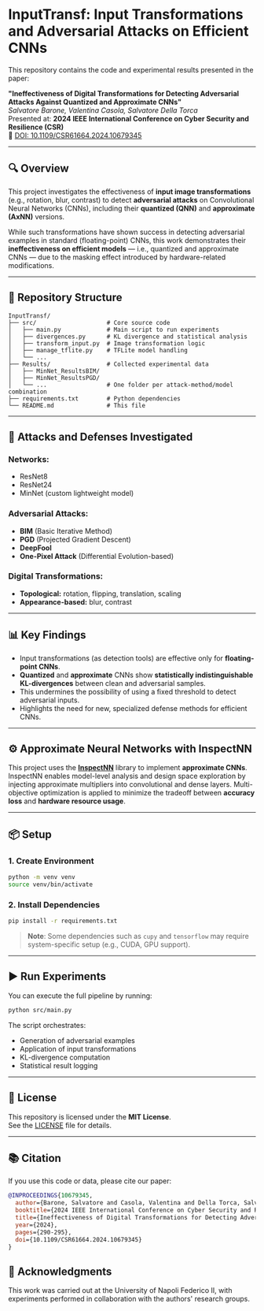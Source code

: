 
# InputTransf: Input Transformations and Adversarial Attacks on Efficient CNNs

This repository contains the code and experimental results presented in the paper:

**"Ineffectiveness of Digital Transformations for Detecting Adversarial Attacks Against Quantized and Approximate CNNs"**  
*Salvatore Barone, Valentina Casola, Salvatore Della Torca*  
Presented at: **2024 IEEE International Conference on Cyber Security and Resilience (CSR)**  
📄 [DOI: 10.1109/CSR61664.2024.10679345](https://doi.org/10.1109/CSR61664.2024.10679345)

---

## 🔍 Overview

This project investigates the effectiveness of **input image transformations** (e.g., rotation, blur, contrast) to detect **adversarial attacks** on Convolutional Neural Networks (CNNs), including their **quantized (QNN)** and **approximate (AxNN)** versions.

While such transformations have shown success in detecting adversarial examples in standard (floating-point) CNNs, this work demonstrates their **ineffectiveness on efficient models** — i.e., quantized and approximate CNNs — due to the masking effect introduced by hardware-related modifications.

---

## 📁 Repository Structure

```
InputTransf/
├── src/                    # Core source code
│   ├── main.py             # Main script to run experiments
│   ├── divergences.py      # KL divergence and statistical analysis
│   ├── transform_input.py  # Image transformation logic
│   ├── manage_tflite.py    # TFLite model handling
│   └── ...
├── Results/                # Collected experimental data
│   ├── MinNet_ResultsBIM/
│   ├── MinNet_ResultsPGD/
│   └── ...                 # One folder per attack-method/model combination
├── requirements.txt        # Python dependencies
└── README.md               # This file
```

---

## 🧪 Attacks and Defenses Investigated

### Networks:
- ResNet8
- ResNet24
- MinNet (custom lightweight model)

### Adversarial Attacks:
- **BIM** (Basic Iterative Method)
- **PGD** (Projected Gradient Descent)
- **DeepFool**
- **One-Pixel Attack** (Differential Evolution-based)

### Digital Transformations:
- **Topological:** rotation, flipping, translation, scaling  
- **Appearance-based:** blur, contrast

---

## 📊 Key Findings

- Input transformations (as detection tools) are effective only for **floating-point CNNs**.
- **Quantized** and **approximate** CNNs show **statistically indistinguishable KL-divergences** between clean and adversarial samples.
- This undermines the possibility of using a fixed threshold to detect adversarial inputs.
- Highlights the need for new, specialized defense methods for efficient CNNs.

---

## ⚙️ Approximate Neural Networks with InspectNN

This project uses the [**InspectNN**](https://pypi.org/project/inspectnn/) library to implement **approximate CNNs**. InspectNN enables model-level analysis and design space exploration by injecting approximate multipliers into convolutional and dense layers. Multi-objective optimization is applied to minimize the tradeoff between **accuracy loss** and **hardware resource usage**.

---

## 📦 Setup

### 1. Create Environment
```bash
python -m venv venv
source venv/bin/activate
```

### 2. Install Dependencies
```bash
pip install -r requirements.txt
```

> **Note**: Some dependencies such as `cupy` and `tensorflow` may require system-specific setup (e.g., CUDA, GPU support).

---

## ▶️ Run Experiments

You can execute the full pipeline by running:

```bash
python src/main.py
```

The script orchestrates:
- Generation of adversarial examples
- Application of input transformations
- KL-divergence computation
- Statistical result logging

---

## 📜 License

This repository is licensed under the **MIT License**.  
See the [LICENSE](https://opensource.org/license/mit/) file for details.

---

## 📚 Citation

If you use this code or data, please cite our paper:

```bibtex
@INPROCEEDINGS{10679345,
  author={Barone, Salvatore and Casola, Valentina and Della Torca, Salvatore},
  booktitle={2024 IEEE International Conference on Cyber Security and Resilience (CSR)}, 
  title={Ineffectiveness of Digital Transformations for Detecting Adversarial Attacks Against Quantized and Approximate CNNs}, 
  year={2024},
  pages={290-295},
  doi={10.1109/CSR61664.2024.10679345}
}
```

## 🙏 Acknowledgments
This work was carried out at the University of Napoli Federico II, with experiments performed in collaboration with the authors' research groups.
